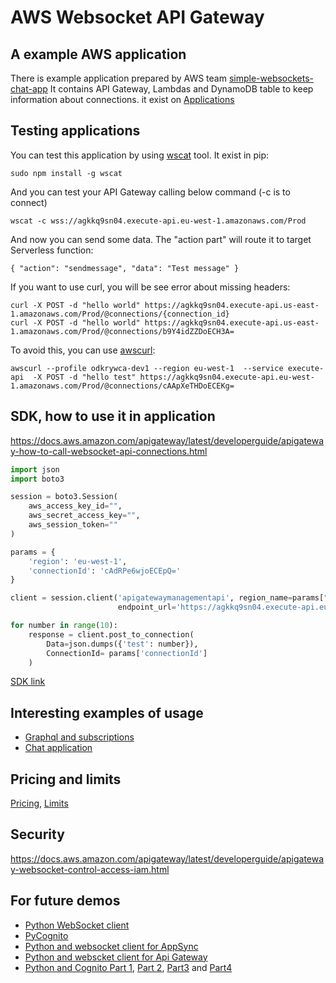 # AWS Websocket API Gateway 

## A example AWS application
There is example application prepared by AWS team [simple-websockets-chat-app](https://github.com/aws-samples/simple-websockets-chat-app)
It contains API Gateway, Lambdas and DynamoDB table to keep information about connections.
it exist on [Applications](https://serverlessrepo.aws.amazon.com/applications/arn:aws:serverlessrepo:us-east-1:729047367331:applications~simple-websockets-chat-app)



## Testing applications

You can test this application by using [wscat](https://github.com/websockets/wscat) tool. It exist in pip:

```shell
sudo npm install -g wscat
```

And you can test your API Gateway calling below command (-c is to connect)

```shell
wscat -c wss://agkkq9sn04.execute-api.eu-west-1.amazonaws.com/Prod
```
And now you can send some data. The "action part" will route it to target Serverless function:

```shell
{ "action": "sendmessage", "data": "Test message" }
```


If you want to use curl, you will be see error about missing headers:
```shell
curl -X POST -d "hello world" https://agkkq9sn04.execute-api.us-east-1.amazonaws.com/Prod/@connections/{connection_id}
curl -X POST -d "hello world" https://agkkq9sn04.execute-api.us-east-1.amazonaws.com/Prod/@connections/b9Y4idZZDoECH3A=
```

To avoid this, you can use [awscurl](https://github.com/okigan/awscurl):

```shell
awscurl --profile odkrywca-dev1 --region eu-west-1  --service execute-api  -X POST -d "hello test" https://agkkq9sn04.execute-api.eu-west-1.amazonaws.com/Prod/@connections/cAApXeTHDoECEKg=
```

## SDK, how to use it in application

https://docs.aws.amazon.com/apigateway/latest/developerguide/apigateway-how-to-call-websocket-api-connections.html

```python
import json
import boto3

session = boto3.Session(
    aws_access_key_id="",
    aws_secret_access_key="",
    aws_session_token=""
)

params = {
    'region': 'eu-west-1',
    'connectionId': 'cAdRPe6wjoECEpQ='
}

client = session.client('apigatewaymanagementapi', region_name=params["region"],
                        endpoint_url='https://agkkq9sn04.execute-api.eu-west-1.amazonaws.com/Prod')

for number in range(10):
    response = client.post_to_connection(
        Data=json.dumps({'test': number}),
        ConnectionId= params['connectionId']
    )

```
[SDK link](https://boto3.amazonaws.com/v1/documentation/api/latest/reference/services/apigatewaymanagementapi.html)


## Interesting examples of usage
* [Graphql and subscriptions](https://www.yonomi.com/blog/graphql-subscriptions-over-aws-api-gateway-web-sockets)
* [Chat application](https://medium.com/artificial-industry/adding-websockets-to-your-aws-serverless-application-d8b1631754f6)


## Pricing and limits
[Pricing](https://aws.amazon.com/api-gateway/pricing/),
[Limits](https://docs.aws.amazon.com/apigateway/latest/developerguide/limits.html#apigateway-execution-service-websocket-limits-table)

## Security
https://docs.aws.amazon.com/apigateway/latest/developerguide/apigateway-websocket-control-access-iam.html

## For future demos
* [Python WebSocket client](https://github.com/websocket-client/websocket-client)
* [PyCognito](https://pypi.org/project/pycognito/)
* [Python and websocket client for AppSync](https://aws.amazon.com/blogs/mobile/appsync-websockets-python/)
* [Python and webscket client for Api Gateway](https://www.youtube.com/watch?v=OJNjO7FrhOg)
* [Python and Cognito Part 1](https://medium.com/@houzier.saurav/aws-cognito-with-python-6a2867dd02c6), [Part 2](https://medium.com/@houzier.saurav/authentication-with-cognito-202977f8d64e), [Part3](https://medium.com/analytics-vidhya/private-api-endpoints-with-api-gateway-authorizers-and-cognito-249c288b0ab8) and [Part4](https://medium.com/analytics-vidhya/part-4-serverless-b0b7c8bdbd0a)